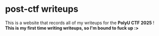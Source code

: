 # post-ctf writeups
This is a website that records all of my writeups for the <b>PolyU CTF 2025</b> !
 <b><br>This is my first time writing writeups, so I'm bound to fuck up :></b>

